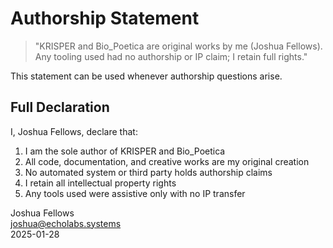 # Authorship Statement

> "KRISPER and Bio_Poetica are original works by me (Joshua Fellows). Any tooling used had no authorship or IP claim; I retain full rights."

This statement can be used whenever authorship questions arise.

## Full Declaration

I, Joshua Fellows, declare that:

1. I am the sole author of KRISPER and Bio_Poetica
2. All code, documentation, and creative works are my original creation
3. No automated system or third party holds authorship claims
4. I retain all intellectual property rights
5. Any tools used were assistive only with no IP transfer

Joshua Fellows  
joshua@echolabs.systems  
2025-01-28